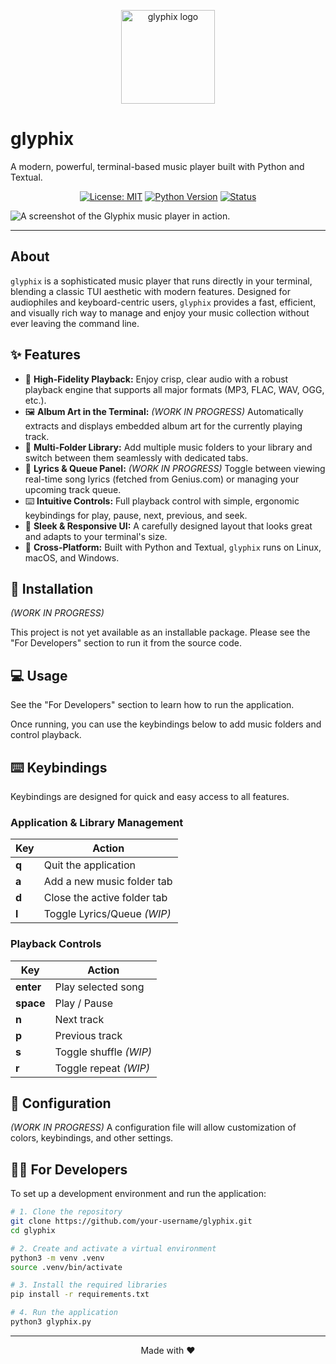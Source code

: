 <p align="center">
  <a href="https://github.com/BranBushes/glyphix.git">
    <!-- You can create a simple logo and place it in a .assets directory -->
    <img src="https://raw.githubusercontent.com/your-username/glyphix/main/.assets/logo.png" alt="glyphix logo" width="150">
  </a>
</p>

# glyphix

A modern, powerful, terminal-based music player built with Python and Textual.

<div align="center">

[![License: MIT](https://img.shields.io/badge/License-MIT-blue.svg)](https://opensource.org/licenses/MIT)
[![Python Version](https://img.shields.io/badge/python-3.9+-brightgreen.svg)](https://www.python.org/downloads/)
[![Status](https://img.shields.io/badge/status-active-success.svg)](https://github.com/your-username/glyphix)

</div>

![A screenshot of the Glyphix music player in action.](https://raw.githubusercontent.com/your-username/glyphix/main/.assets/screenshot.png)

---

## About

`glyphix` is a sophisticated music player that runs directly in your terminal, blending a classic TUI aesthetic with modern features. Designed for audiophiles and keyboard-centric users, `glyphix` provides a fast, efficient, and visually rich way to manage and enjoy your music collection without ever leaving the command line.

## ✨ Features

*   🎵 **High-Fidelity Playback:** Enjoy crisp, clear audio with a robust playback engine that supports all major formats (MP3, FLAC, WAV, OGG, etc.).
*   🖼️ **Album Art in the Terminal:** *(WORK IN PROGRESS)* Automatically extracts and displays embedded album art for the currently playing track.
*   📂 **Multi-Folder Library:** Add multiple music folders to your library and switch between them seamlessly with dedicated tabs.
*   🎤 **Lyrics & Queue Panel:** *(WORK IN PROGRESS)* Toggle between viewing real-time song lyrics (fetched from Genius.com) or managing your upcoming track queue.
*   ⌨️ **Intuitive Controls:** Full playback control with simple, ergonomic keybindings for play, pause, next, previous, and seek.
*   🎨 **Sleek & Responsive UI:** A carefully designed layout that looks great and adapts to your terminal's size.
*   🐧 **Cross-Platform:** Built with Python and Textual, `glyphix` runs on Linux, macOS, and Windows.

## 🚀 Installation

*(WORK IN PROGRESS)*

This project is not yet available as an installable package. Please see the "For Developers" section to run it from the source code.

## 💻 Usage

See the "For Developers" section to learn how to run the application.

Once running, you can use the keybindings below to add music folders and control playback.

## ⌨️ Keybindings

Keybindings are designed for quick and easy access to all features.

### Application & Library Management

| Key           | Action                        |
|---------------|-------------------------------|
| **q**         | Quit the application          |
| **a**         | Add a new music folder tab    |
| **d**         | Close the active folder tab   |
| **l**         | Toggle Lyrics/Queue *(WIP)*   |

### Playback Controls

| Key         | Action                |
|-------------|-----------------------|
| **enter**   | Play selected song    |
| **space**   | Play / Pause          |
| **n**       | Next track            |
| **p**       | Previous track        |
| **s**       | Toggle shuffle *(WIP)*|
| **r**       | Toggle repeat *(WIP)* |

## 🔧 Configuration

*(WORK IN PROGRESS)* A configuration file will allow customization of colors, keybindings, and other settings.

## 🧑‍💻 For Developers

To set up a development environment and run the application:
```bash
# 1. Clone the repository
git clone https://github.com/your-username/glyphix.git
cd glyphix

# 2. Create and activate a virtual environment
python3 -m venv .venv
source .venv/bin/activate

# 3. Install the required libraries
pip install -r requirements.txt

# 4. Run the application
python3 glyphix.py
```

---

<p align="center">
  Made with ❤️
</p>
